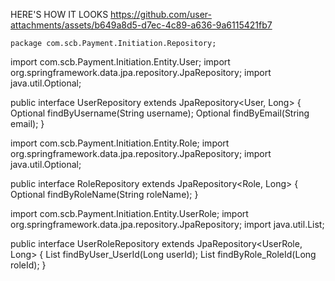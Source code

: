 HERE'S HOW IT LOOKS
https://github.com/user-attachments/assets/b649a8d5-d7ec-4c89-a636-9a6115421fb7

    package com.scb.Payment.Initiation.Repository;

import com.scb.Payment.Initiation.Entity.User;
import org.springframework.data.jpa.repository.JpaRepository;
import java.util.Optional;

public interface UserRepository extends JpaRepository<User, Long> {
    Optional<User> findByUsername(String username);
    Optional<User> findByEmail(String email);
}






import com.scb.Payment.Initiation.Entity.Role;
import org.springframework.data.jpa.repository.JpaRepository;
import java.util.Optional;

public interface RoleRepository extends JpaRepository<Role, Long> {
    Optional<Role> findByRoleName(String roleName);
}



import com.scb.Payment.Initiation.Entity.UserRole;
import org.springframework.data.jpa.repository.JpaRepository;
import java.util.List;

public interface UserRoleRepository extends JpaRepository<UserRole, Long> {
    List<UserRole> findByUser_UserId(Long userId);
    List<UserRole> findByRole_RoleId(Long roleId);
}

